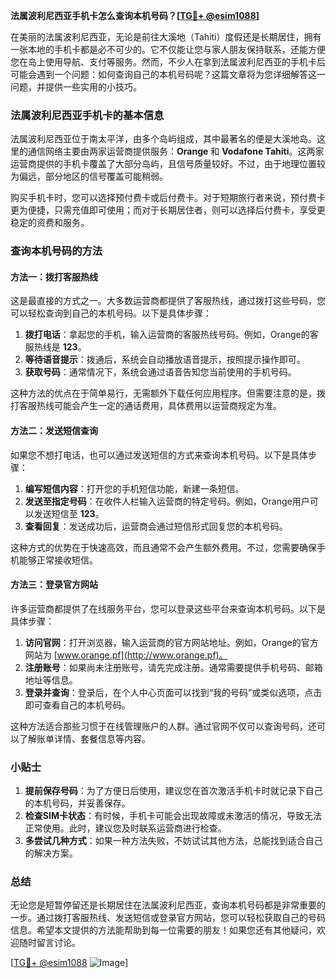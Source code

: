 **法属波利尼西亚手机卡怎么查询本机号码？[[TG💪+ @esim1088](https://t.me/s/esim1088)]**

在美丽的法属波利尼西亚，无论是前往大溪地（Tahiti）度假还是长期居住，拥有一张本地的手机卡都是必不可少的。它不仅能让您与家人朋友保持联系，还能方便您在岛上使用导航、支付等服务。然而，不少人在拿到法属波利尼西亚的手机卡后可能会遇到一个问题：如何查询自己的本机号码呢？这篇文章将为您详细解答这一问题，并提供一些实用的小技巧。

### 法属波利尼西亚手机卡的基本信息

法属波利尼西亚位于南太平洋，由多个岛屿组成，其中最著名的便是大溪地岛。这里的通信网络主要由两家运营商提供服务：**Orange** 和 **Vodafone Tahiti**。这两家运营商提供的手机卡覆盖了大部分岛屿，且信号质量较好。不过，由于地理位置较为偏远，部分地区的信号覆盖可能稍弱。

购买手机卡时，您可以选择预付费卡或后付费卡。对于短期旅行者来说，预付费卡更为便捷，只需充值即可使用；而对于长期居住者，则可以选择后付费卡，享受更稳定的资费和服务。

### 查询本机号码的方法

#### 方法一：拨打客服热线

这是最直接的方式之一。大多数运营商都提供了客服热线，通过拨打这些号码，您可以轻松查询到自己的本机号码。以下是具体步骤：

1. **拨打电话**：拿起您的手机，输入运营商的客服热线号码。例如，Orange的客服热线是 **123**。
2. **等待语音提示**：拨通后，系统会自动播放语音提示，按照提示操作即可。
3. **获取号码**：通常情况下，系统会通过语音告知您当前使用的手机号码。

这种方法的优点在于简单易行，无需额外下载任何应用程序。但需要注意的是，拨打客服热线可能会产生一定的通话费用，具体费用以运营商规定为准。

#### 方法二：发送短信查询

如果您不想打电话，也可以通过发送短信的方式来查询本机号码。以下是具体步骤：

1. **编写短信内容**：打开您的手机短信功能，新建一条短信。
2. **发送至指定号码**：在收件人栏输入运营商的特定号码。例如，Orange用户可以发送短信至 **123**。
3. **查看回复**：发送成功后，运营商会通过短信形式回复您的本机号码。

这种方式的优势在于快速高效，而且通常不会产生额外费用。不过，您需要确保手机能够正常接收短信。

#### 方法三：登录官方网站

许多运营商都提供了在线服务平台，您可以登录这些平台来查询本机号码。以下是具体步骤：

1. **访问官网**：打开浏览器，输入运营商的官方网站地址。例如，Orange的官方网站为 [www.orange.pf](http://www.orange.pf)。
2. **注册账号**：如果尚未注册账号，请先完成注册。通常需要提供手机号码、邮箱地址等信息。
3. **登录并查询**：登录后，在个人中心页面可以找到“我的号码”或类似选项，点击即可查看自己的本机号码。

这种方法适合那些习惯于在线管理账户的人群。通过官网不仅可以查询号码，还可以了解账单详情、套餐信息等内容。

### 小贴士

1. **提前保存号码**：为了方便日后使用，建议您在首次激活手机卡时就记录下自己的本机号码，并妥善保存。
2. **检查SIM卡状态**：有时候，手机卡可能会出现故障或未激活的情况，导致无法正常使用。此时，建议您及时联系运营商进行检查。
3. **多尝试几种方式**：如果一种方法失败，不妨试试其他方法，总能找到适合自己的解决方案。

### 总结

无论您是短暂停留还是长期居住在法属波利尼西亚，查询本机号码都是非常重要的一步。通过拨打客服热线、发送短信或登录官方网站，您可以轻松获取自己的号码信息。希望本文提供的方法能帮助到每一位需要的朋友！如果您还有其他疑问，欢迎随时留言讨论。

[[TG💪+ @esim1088](https://t.me/s/esim1088) ![Image](https://i.postimg.cc/4NQfJmqS/Snipaste-2025-05-13-00-14-12.png)]